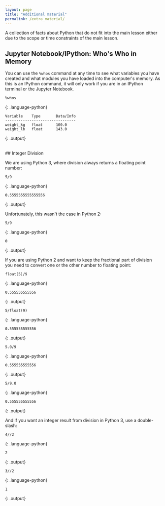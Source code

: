 ```yaml
---
layout: page
title: "Additional material"
permalink: /extra_material/
---
```

A collection of facts about Python that do not fit into the main lesson either due to the scope or time constraints of the main lesson.


## Jupyter Notebook/IPython: Who's Who in Memory

You can use the `%whos` command at any time to see what
variables you have created and what modules you have loaded into the computer's memory.
As this is an IPython command, it will only work if you are in an IPython terminal or the
Jupyter Notebook.

~~~
%whos
~~~
{: .language-python}

~~~
Variable    Type       Data/Info
--------------------------------
weight_kg   float      100.0
weight_lb   float      143.0
~~~
{: .output}


<br />
## Integer Division

We are using Python 3, where division always returns a floating point number:

~~~
5/9
~~~
{: .language-python}
~~~
0.5555555555555556
~~~
{: .output}

Unfortunately, this wasn't the case in Python 2:
~~~
5/9
~~~
{: .language-python}
~~~
0
~~~
{: .output}

If you are using Python 2 and want to keep the fractional part of division
you need to convert one or the other number to floating point:

~~~
float(5)/9
~~~
{: .language-python}

~~~
0.555555555556
~~~
{: .output}

~~~
5/float(9)
~~~
{: .language-python}

~~~
0.555555555556
~~~
{: .output}

~~~
5.0/9
~~~
{: .language-python}

~~~
0.555555555556
~~~
{: .output}
~~~
5/9.0
~~~
{: .language-python}

~~~
0.555555555556
~~~
{: .output}

And if you want an integer result from division in Python 3,
use a double-slash:

~~~
4//2
~~~
{: .language-python}

~~~
2
~~~
{: .output}

~~~
3//2
~~~
{: .language-python}

~~~
1
~~~
{: .output}

